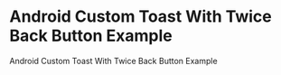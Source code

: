 # Android Custom Toast With Twice Back Button Example

Android Custom Toast With Twice Back Button Example 